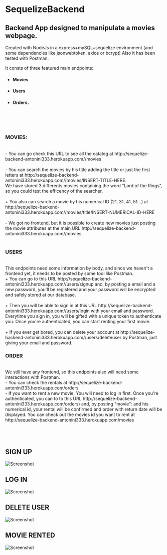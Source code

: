 # SequelizeBackend


## Backend App designed to manipulate a movies webpage. <br>
Created with NodeJs in a express+mySQL+sequelize environment (and some dependencies like jsonwebtoken, axios or bcrypt)
Also it has been tested with Postman.

It consts of three featured main endpoints: 
+ #### Movies
+ #### Users
+ #### Orders.
<br>
<br>
<br>

### MOVIES:
<br>
   - You can go check this URL to see all the catalog at http://sequelize-backend-antonini333.herokuapp.com//movies
   <br><br>
   - You can search the movies by his title adding the title or just the first letters at http://sequelize-backend-antonini333.herokuapp.com//movies/INSERT-TITLE-HERE.
   <br>We have stored 3 differents movies containing the word "Lord of the Rings", so you could test the efficency of the searcher.
   <br><br>
   + You also can search a movie by his numerical ID (21, 31, 41, 51...) at http://sequelize-backend-antonini333.herokuapp.com//movies/title/INSERT-NUMERICAL-ID-HERE
   <br><br>
   - We got no frontend, but it is possible to create new movies just posting the movie attributes at the main URL http://sequelize-backend-antonini333.herokuapp.com//movies.
         <br>
         <br>
   

### USERS 
<br>
         This endpoints need some information by body, and since we haven't a frontend yet, it needs to be posted by some tool like Postman.
         <br>
         + You can go to this URL http://sequelize-backend-antonini333.herokuapp.com//users/signup and, by posting a email and a new password, you'll be registered and your password will be encrypted and safely stored at our database.
         <br> 
         <br>
         + Then you will be able to sign in at this URL http://sequelize-backend-antonini333.herokuapp.com//users/login with your email and password. Everytime you sign in, you will be gifted with a unique token to authenticate you. Once you're authenticated, you can start renting your first movie.
         <br> 
         <br>
         + If you ever get bored, you can delete your account at http://sequelize-backend-antonini333.herokuapp.com//users/deleteuser by Postman, just giving your email and password. 
         


### ORDER 
<br>
     We still have any frontend, so this endpoints also will need some interactions with Postman.
        <br>
  - You can check the rentals at http://sequelize-backend-antonini333.herokuapp.com/orders
         <br>
 - If you want to rent a new movie, You will need to log in first. Once you're authenticated, you can to to this URL http://sequelize-backend-antonini333.herokuapp.com/orders) and, by posting "movie": and his numerical id, your rental will be confirmed and order with return date will be displayed.
 You can check out the movies id you want to rent at http://sequelize-backend-antonini333.herokuapp.com/movies <br><br><br><br>
 
 ## SIGN UP
 
 ![Screenshot]() 
 
 ## LOG IN
 
  ![Screenshot]() 
  
  ## DELETE USER
  
 ![Screenshot]() 
 
 ## MOVIE RENTED
 
![Screenshot]()  
